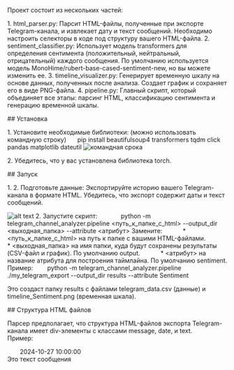 ﻿Проект состоит из нескольких частей:

1\. html\_parser.py:  Парсит HTML-файлы, полученные при экспорте Telegram-канала, и извлекает дату и текст сообщений.  Необходимо настроить селекторы в коде под структуру вашего HTML-файла.
2\. sentiment\_classifier.py:  Использует модель transformers для определения сентимента (положительный, нейтральный, отрицательный) каждого сообщения.  По умолчанию используется модель MonoHime/rubert-base-cased-sentiment-new, но вы можете изменить ее.
3\. timeline\_visualizer.py:  Генерирует временную шкалу на основе данных, полученных после анализа.  Создает график и сохраняет его в виде PNG-файла.
4\. pipeline.py:  Главный скрипт, который объединяет все этапы: парсинг HTML, классификацию сентимента и генерацию временной шкалы.

\## Установка

1\. Установите необходимые библиотеки: (можно использовать командную строку)
`   `pip install beautifulsoup4 transformers tqdm click pandas matplotlib dateutil
![командная срока](image.png)


2\. Убедитесь, что у вас установлена библиотека torch.

\## Запуск

1\.  2. Подготовьте данные: Экспортируйте историю вашего Telegram-канала в формате HTML.  Убедитесь, что экспорт содержит даты и текст сообщений.

![alt text](image-1.png)
2\.  Запустите скрипт:
`       `python -m telegram\_channel\_analyzer.pipeline <путь\_к\_папке\_с\_html> --output\_dir <выходная\_папка> --attribute <атрибут>
Замените:
`      `\* <путь\_к\_папке\_с\_html> на путь к папке с вашими HTML-файлами.
`      `\* <выходная\_папка> на имя папки, куда будут сохранены результаты (CSV-файл и график).  По умолчанию output.
`      `\* <атрибут> на название атрибута для построения таймлайна.  По умолчанию sentiment.
Пример:
`    `python -m telegram\_channel\_analyzer.pipeline ./my\_telegram\_export --output\_dir results --attribute Sentiment

Это создаст папку results с файлами telegram\_data.csv (данные) и timeline\_Sentiment.png (временная шкала).

\## Структура HTML файлов

Парсер предполагает, что структура HTML-файлов экспорта Telegram-канала имеет div-элементы с классами message, date, и text.
`    `Пример:
`    `<div class="message">
`    `<span class="date">2024-10-27 10:00:00</span>
`    `<div class="text">Это текст сообщения</div>


